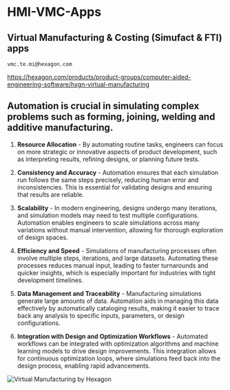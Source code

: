 
# HMI-VMC-Apps

## Virtual Manufacturing &amp; Costing (Simufact &amp; FTI) apps

    vmc.te.mi@hexagon.com
    
https://hexagon.com/products/product-groups/computer-aided-engineering-software/hxgn-virtual-manufacturing

## Automation is crucial in simulating complex problems such as forming, joining, welding and additive manufacturing.

1. **Resource Allocation** - By automating routine tasks, engineers can focus on more strategic or innovative aspects of product development, such as interpreting results, refining designs, or planning future tests.

2. **Consistency and Accuracy** - Automation ensures that each simulation run follows the same steps precisely, reducing human error and inconsistencies. This is essential for validating designs and ensuring that results are reliable.

1. **Scalability** - In modern engineering, designs undergo many iterations, and simulation models may need to test multiple configurations. Automation enables engineers to scale simulations across many variations without manual intervention, allowing for thorough exploration of design spaces.

5. **Efficiency and Speed** - Simulations of manufacturing processes often involve multiple steps, iterations, and large datasets. Automating these processes reduces manual input, leading to faster turnarounds and quicker insights, which is especially important for industries with tight development timelines.

7. **Data Management and Traceability** - Manufacturing simulations generate large amounts of data. Automation aids in managing this data effectively by automatically cataloging results, making it easier to trace back any analysis to specific inputs, parameters, or design configurations.

8. **Integration with Design and Optimization Workflows** - Automated workflows can be integrated with optimization algorithms and machine learning models to drive design improvements. This integration allows for continuous optimization loops, where simulations feed back into the design process, enabling rapid advancements.

![Virtual Manufacturing by Hexagon](https://hexagon.com/-/media/project/one-web/master-site/product-groups/computer-aided-engineering-software/virtual-manufacturing/hxgn-virtual-manufacturing-suite-icon.jpg)

